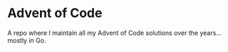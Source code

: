 # Advent of Code
A repo where I maintain all my Advent of Code solutions over the years... mostly in Go.